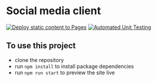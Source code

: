 # Social media client
[![Deploy static content to Pages](https://github.com/Melisa-Zorraindo/social-media-client/actions/workflows/pages.yml/badge.svg)](https://github.com/Melisa-Zorraindo/social-media-client/actions/workflows/pages.yml)
[![Automated Unit Testing](https://github.com/Melisa-Zorraindo/social-media-client/actions/workflows/unit-testing.yml/badge.svg)](https://github.com/Melisa-Zorraindo/social-media-client/actions/workflows/unit-testing.yml)

## To use this project
- clone the repository
- run `npm install` to install package dependencies
- run `npm run start` to preview the site live
